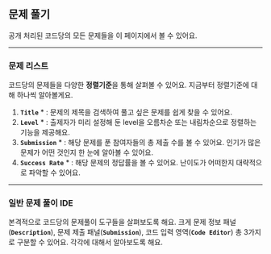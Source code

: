 ## 문제 풀기 ##

공개 처리된 코드당의 모든 문제들을 이 페이지에서 볼 수 있어요. 

---

### 문제 리스트 ###
코드당의 문제들을 다양한 **정렬기준**을 통해 살펴볼 수 있어요. 
지금부터 정렬기준에 대해 하나씩 알아볼게요.

1. **`Title`** * : 문제의 제목을 검색하여 풀고 싶은 문제를 쉽게 찾을 수 있어요.
2. **`Level`** * : 출제자가 미리 설정해 둔 level을 오름차순 또는 내림차순으로 정렬하는 기능을 제공해요.
3. **`Submission`** * : 해당 문제를 푼 참여자들의 총 제출 수를 볼 수 있어요. 인기가 많은 문제가 어떤 것인지 한 눈에 알아볼 수 있어요.
4. **`Success Rate`** * : 해당 문제의 정답률을 볼 수 있어요. 난이도가 어떠한지 대략적으로 파악할 수 있어요.
   
---

### 일반 문제 풀이 IDE ###
본격적으로 코드당의 문제풀이 도구들을 살펴보도록 해요. 크게 문제 정보 패널(**`Description`**), 문제 제출 패널(**`Submission`**), 코드 입력 영역(**`Code Editor`**)
총 3가지로 구분할 수 있어요. 각각에 대해서 알아보도록 해요.
